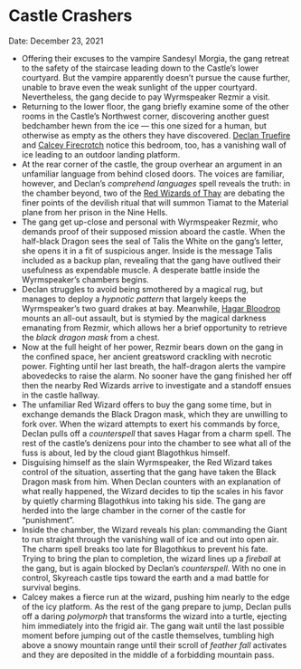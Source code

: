 # Castle Crashers

Date: December 23, 2021

- Offering their excuses to the vampire Sandesyl Morgia, the gang retreat to the safety of the staircase leading down to the Castle’s lower courtyard. But the vampire apparently doesn’t pursue the cause further, unable to brave even the weak sunlight of the upper courtyard. Nevertheless, the gang decide to pay Wyrmspeaker Rezmir a visit.
- Returning to the lower floor, the gang briefly examine some of the other rooms in the Castle’s Northwest corner, discovering another guest bedchamber hewn from the ice — this one sized for a human, but otherwise as empty as the others they have discovered. [Declan Truefire](../Characters/Declan%20Truefire/%21index.md) and [Calcey Firecrotch](../Characters/Calcey%20Firecrotch/%21index.md) notice this bedroom, too, has a vanishing wall of ice leading to an outdoor landing platform.
- At the rear corner of the castle, the group overhear an argument in an unfamiliar language from behind closed doors. The voices are familiar, however, and Declan’s *comprehend languages* spell reveals the truth: in the chamber beyond, two of the [Red Wizards of Thay](../factions/Red%20Wizards%20of%20Thay.md) are debating the finer points of the devilish ritual that will summon Tiamat to the Material plane from her prison in the Nine Hells.
- The gang get up-close and personal with Wyrmspeaker Rezmir, who demands proof of their supposed mission aboard the castle. When the half-black Dragon sees the seal of Talis the White on the gang’s letter, she opens it in a fit of suspicious anger. Inside is the message Talis included as a backup plan, revealing that the gang have outlived their usefulness as expendable muscle. A desperate battle inside the Wyrmspeaker’s chambers begins.
- Declan struggles to avoid being smothered by a magical rug, but manages to deploy a *hypnotic pattern* that largely keeps the Wyrmspeaker’s two guard drakes at bay. Meanwhile, [Hagar Bloodrop](../Characters/Hagar%20Bloodrop/%21index.md) mounts an all-out assault, but is stymied by the magical darkness emanating from Rezmir, which allows her a brief opportunity to retrieve the *black dragon mask* from a chest.
- Now at the full height of her power, Rezmir bears down on the gang in the confined space, her ancient greatsword crackling with necrotic power. Fighting until her last breath, the half-dragon alerts the vampire abovedecks to raise the alarm. No sooner have the gang finished her off then the nearby Red Wizards arrive to investigate and a standoff ensues in the castle hallway.
- The unfamiliar Red Wizard offers to buy the gang some time, but in exchange demands the Black Dragon mask, which they are unwilling to fork over. When the wizard attempts to exert his commands by force, Declan pulls off a *counterspell* that saves Hagar from a charm spell. The rest of the castle’s denizens pour into the chamber to see what all of the fuss is about, led by the cloud giant Blagothkus himself.
- Disguising himself as the slain Wyrmspeaker, the Red Wizard takes control of the situation, asserting that the gang have taken the Black Dragon mask from him. When Declan counters with an explanation of what really happened, the Wizard decides to tip the scales in his favor by quietly charming Blagothkus into taking his side. The gang are herded into the large chamber in the corner of the castle for “punishment”.
- Inside the chamber, the Wizard reveals his plan: commanding the Giant to run straight through the vanishing wall of ice and out into open air. The charm spell breaks too late for Blagothkus to prevent his fate. Trying to bring the plan to completion, the wizard lines up a *fireball* at the gang, but is again blocked by Declan’s *counterspell*. With no one in control, Skyreach castle tips toward the earth and a mad battle for survival begins.
- Calcey makes a fierce run at the wizard, pushing him nearly to the edge of the icy platform. As the rest of the gang prepare to jump, Declan pulls off a daring *polymorph* that transforms the wizard into a turtle, ejecting him immediately into the frigid air. The gang wait until the last possible moment before jumping out of the castle themselves, tumbling high above a snowy mountain range until their scroll of *feather fall* activates and they are deposited in the middle of a forbidding mountain pass.